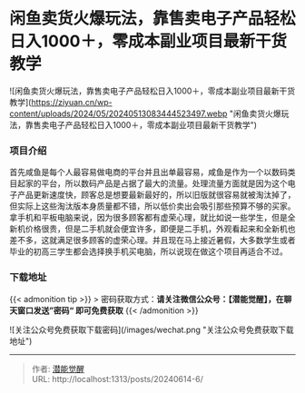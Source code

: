 # 闲鱼卖货火爆玩法，靠售卖电子产品轻松日入1000＋，零成本副业项目最新干货教学

![闲鱼卖货火爆玩法，靠售卖电子产品轻松日入1000＋，零成本副业项目最新干货教学](https://ziyuan.cn/wp-content/uploads/2024/05/20240513083444523497.webp &#34;闲鱼卖货火爆玩法，靠售卖电子产品轻松日入1000＋，零成本副业项目最新干货教学&#34;)

###  项目介绍

首先咸鱼是每个人最容易做电商的平台并且出单最容易，咸鱼是作为一个以数码类目起家的平台，所以数码产品是占据了最大的流量。处理流量方面就是因为这个电子产品更新速度快，顾客总是想要最新最好的，所以旧版就很容易就被淘汰掉了，但实际上这些淘汰版本身质量都不错，所以低价卖出会吸引那些预算不够的买家。拿手机和平板电脑来说，因为很多顾客都有虚荣心理，就比如说一些学生，但是全新机价格很贵，但是二手机就会便宜许多，即便是二手机，外观看起来和全新机也差不多，这就满足很多顾客的虚荣心理。并且现在马上接近暑假，大多数学生或者毕业的初高三学生都会选择换手机买电脑，所以说现在做这个项目再适合不过。

### 下载地址



{{&lt; admonition tip &gt;}}
&gt; 密码获取方式：**请关注微信公众号：【潜能觉醒】，在聊天窗口发送”密码“ 即可免费获取**
{{&lt; /admonition &gt;}}

![关注公众号免费获取下载密码](/images/wechat.png &#34;关注公众号免费获取下载地址&#34;)



---

> 作者: [潜能觉醒](/)  
> URL: http://localhost:1313/posts/20240614-6/  

